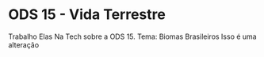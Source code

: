 # ODS 15 - Vida Terrestre
Trabalho Elas Na Tech sobre a ODS 15. Tema: Biomas Brasileiros
Isso é uma alteração 
